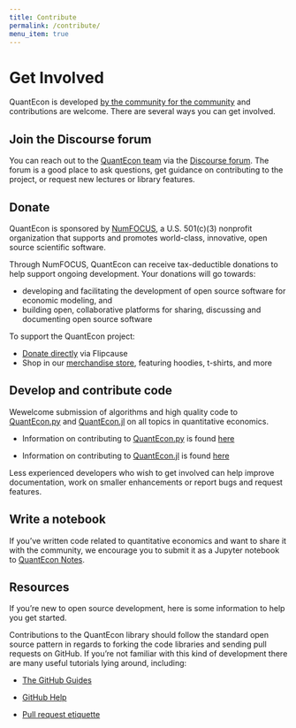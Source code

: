 ```yaml
---
title: Contribute
permalink: /contribute/
menu_item: true
---
```

# Get Involved

QuantEcon is developed [by the community for the community](about.md) and contributions are welcome. There are several ways you can get involved.

## Join the Discourse forum

You can reach out to the [QuantEcon team](team.md) via the [Discourse forum](http://discourse.quantecon.org/). The forum is a good place to ask questions, get guidance on contributing to the project, or request new lectures or library features.

## Donate

QuantEcon is sponsored by [NumFOCUS](https://numfocus.org/), a U.S. 501(c)(3) nonprofit organization that supports and promotes world-class, innovative, open source scientific software.

Through NumFOCUS, QuantEcon can receive tax-deductible donations to help support ongoing development. Your donations will go towards:

*   developing and facilitating the development of open source software for economic modeling, and
*   building open, collaborative platforms for sharing, discussing and documenting open source software

To support the QuantEcon project:

*   [Donate directly](http://www.flipcause.com/secure/cause_pdetails/NjY5OA==) via Flipcause
*   Shop in our [merchandise store](store.md), featuring hoodies, t-shirts, and more

## Develop and contribute code

Wewelcome submission of algorithms and high quality code to [QuantEcon.py](quantecon-py.md) and [QuantEcon.jl](quantecon-jl.md) on all topics in quantitative economics.

*   Information on contributing to [QuantEcon.py](quantecon-py.md) is found [here](python-developers.md)

*   Information on contributing to [QuantEcon.jl](quantecon-jl.md) is found [here](julia-developers.md)

Less experienced developers who wish to get involved can help improve documentation, work on smaller enhancements or report bugs and request features.

## Write a notebook

If you’ve written code related to quantitative economics and want to share it with the community, we encourage you to submit it as a Jupyter notebook to [QuantEcon Notes](https://notes.quantecon.org/).

## Resources

If you’re new to open source development, here is some information to help you get started.

Contributions to the QuantEcon library should follow the standard open source pattern in regards to forking the code libraries and sending pull requests on GitHub. If you’re not familiar with this kind of development there are many useful tutorials lying around, including:

*   [The GitHub Guides](https://guides.github.com/)

*   [GitHub Help](https://help.github.com/)

*   [Pull request etiquette](http://readwrite.com/2014/07/02/github-pull-request-etiquette)
